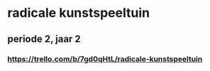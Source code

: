 # radicale kunstspeeltuin

## periode 2, jaar 2

### https://trello.com/b/7gd0qHtL/radicale-kunstspeeltuin 
